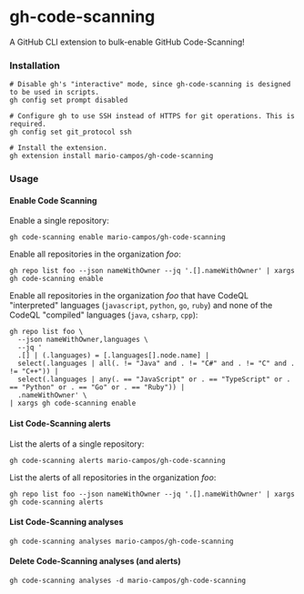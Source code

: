 # gh-code-scanning

A GitHub CLI extension to bulk-enable GitHub Code-Scanning!

### Installation

```shell
# Disable gh's "interactive" mode, since gh-code-scanning is designed to be used in scripts.
gh config set prompt disabled

# Configure gh to use SSH instead of HTTPS for git operations. This is required.
gh config set git_protocol ssh

# Install the extension.
gh extension install mario-campos/gh-code-scanning
```

### Usage
#### Enable Code Scanning

Enable a single repository:

```shell
gh code-scanning enable mario-campos/gh-code-scanning
```

Enable all repositories in the organization _foo_:

```shell
gh repo list foo --json nameWithOwner --jq '.[].nameWithOwner' | xargs gh code-scanning enable
```

Enable all repositories in the organization _foo_ that have CodeQL "interpreted" languages (`javascript`, `python`, `go`, `ruby`) and none of the CodeQL "compiled" languages (`java`, `csharp`, `cpp`):

```shell
gh repo list foo \
  --json nameWithOwner,languages \
  --jq '
  .[] | (.languages) = [.languages[].node.name] |
  select(.languages | all(. != "Java" and . != "C#" and . != "C" and . != "C++")) |
  select(.languages | any(. == "JavaScript" or . == "TypeScript" or . == "Python" or . == "Go" or . == "Ruby")) |
  .nameWithOwner' \
| xargs gh code-scanning enable
```

#### List Code-Scanning alerts

List the alerts of a single repository:

```shell
gh code-scanning alerts mario-campos/gh-code-scanning
```

List the alerts of all repositories in the organization _foo_:

```shell
gh repo list foo --json nameWithOwner --jq '.[].nameWithOwner' | xargs gh code-scanning alerts
```

#### List Code-Scanning analyses

```shell
gh code-scanning analyses mario-campos/gh-code-scanning
```

#### Delete Code-Scanning analyses (and alerts)

```shell
gh code-scanning analyses -d mario-campos/gh-code-scanning
```
